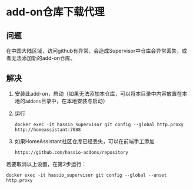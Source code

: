 # add-on仓库下载代理

## 问题

在中国大陆区域，访问github有异常，会造成Supervisor中仓库会异常丢失，或者无法添加新的add-on仓库。

## 解决

1. 安装此add-on，启动（如果无法添加本仓库，可以将本目录中内容放置在本地的`addons`目录中，在本地安装与启动）

2. 运行

    `docker exec -it hassio_supervisor git config --global http.proxy http://homeassistant:7088`

3. 如果HomeAssistant社区仓库已经丢失，可以在前端手工添加

    `https://github.com/hassio-addons/repository`

若要取消以上设置，在第2步运行：

`docker exec -it hassio_supervisor git config --global --unset http.proxy`